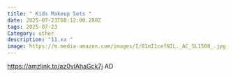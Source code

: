 ```yaml
---
title: " Kids Makeup Sets "
date: 2025-07-23T08:12:00.280Z
tags: 2025-07-23
Category: other
description: "11.xx "
image: https://m.media-amazon.com/images/I/81mI1cefNIL._AC_SL1500_.jpg
---
```

https://amzlink.to/az0vlAhaGck7j
AD